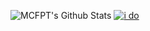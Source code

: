 ![MCFPT's Github Stats](https://github-readme-stats.vercel.app/api?username=MCFPT&count_private=true&show_icons=true&theme=radical)
[![i do](https://github-readme-stats.vercel.app/api/top-langs/?username=MCFPT&layout=compact&theme=radical)](https://github.com/anuraghazra/github-readme-stats)
